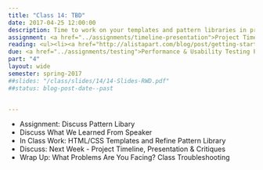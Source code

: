```yaml
---
title: "Class 14: TBD"
date: 2017-04-25 12:00:00
description: Time to work on your templates and pattern libraries in preparation for usability testing next week.  If time, we'll briefly discuss print stylesheets, CSS preprocessors, reset stylesheets and responsive email.
assignment: <a href="../assignments/timeline-presentation">Project Timeline, Presentation & Critiques</a>
reading: <ul><li><a href="http://alistapart.com/blog/post/getting-started-with-pattern-libraries">Getting Started with Pattern Libraries by Anna Debenham</a></li><li><a href="http://bradfrost.com/blog/post/style-guide-best-practices/">Style Guide Best Practices by Brad Frost</a></li>,<li><a href="http://bradfrost.com/blog/web/how-much-does-a-responsive-web-design-cost/">How Much Does a Responsive Web Design Cost? by Brad Frost</a></li><li><a href="http://www.smashingmagazine.com/2011/11/how-to-set-up-a-print-style-sheet/">For Reference - How to Set Up A Print Style Sheet by Christian Krammer</a></li></ul>
due: <a href="../assignments/testing">Performance & Usability Testing Plan</a> (You'll conduct the actual testing in class next week and turn in your results by the end of class).  Continue working on <a href="../assignments/templates">HTML/CSS Templates</a> and <a href="../assignments/styleguide">Pattern Library</a>
part: "4"
layout: wide
semester: spring-2017
##slides: "/class/slides/14/14-Slides-RWD.pdf"
##status: blog-post-date--past


---
```


* Assignment: Discuss Pattern Libary
* Discuss What We Learned From Speaker
* In Class Work: HTML/CSS Templates and Refine Pattern Library
* Discuss:  Next Week - Project Timeline, Presentation & Critiques
* Wrap Up:  What Problems Are You Facing?  Class Troubleshooting
